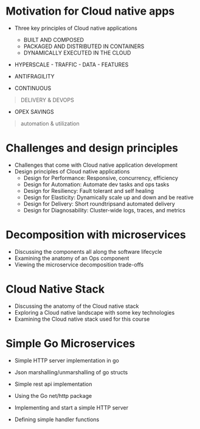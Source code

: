 # Motivation for Cloud native apps
- Three key principles of Cloud native applications
    - BUILT AND COMPOSED
    - PACKAGED AND DISTRIBUTED IN CONTAINERS
    - DYNAMICALLY EXECUTED IN THE CLOUD

- HYPERSCALE 
        - TRAFFIC
        - DATA
        - FEATURES
- ANTIFRAGILITY
    
- CONTINUOUS
> DELIVERY & DEVOPS
    
- OPEX SAVINGS
> automation & utilization

# Challenges and design principles
    
   - Challenges that come with Cloud native application development
   - Design principles of Cloud native applications
        - Design for Performance: Responsive, concurrency, efficiency
        - Design for Automation: Automate dev tasks and ops tasks
        - Design for Resiliency: Fault tolerant and self healing
        - Design for Elasticity: Dynamically scale up and down and be reative
        - Design for Delivery: Short roundtripsand automated delivery
        - Design for Diagnosability: Cluster-wide logs, traces, and metrics

# Decomposition with microservices
- Discussing the components all along the software lifecycle
- Examining the anatomy of an Ops component
- Viewing the microservice decomposition trade-offs

# Cloud Native Stack
- Discussing the anatomy of the Cloud native stack
- Exploring a Cloud native landscape with some key technologies
- Examining the Cloud native stack used for this course

# Simple Go Microservices
- Simple HTTP server implementation in go
- Json marshalling/unmarshalling of go structs
- Simple rest api implementation

- Using the Go net/http package
- Implementing and start a simple HTTP server
- Defining simple handler functions

